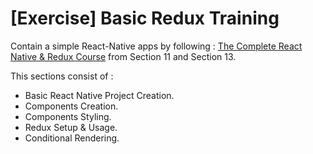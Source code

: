 # [Exercise] Basic Redux Training

Contain a simple React-Native apps by following : [The Complete React Native & Redux Course](https://www.udemy.com/the-complete-react-native-and-redux-course) from Section 11 and Section 13.

This sections consist of :

 - Basic React Native Project Creation.
 - Components Creation.
 - Components Styling.
 - Redux Setup & Usage.
 - Conditional Rendering.